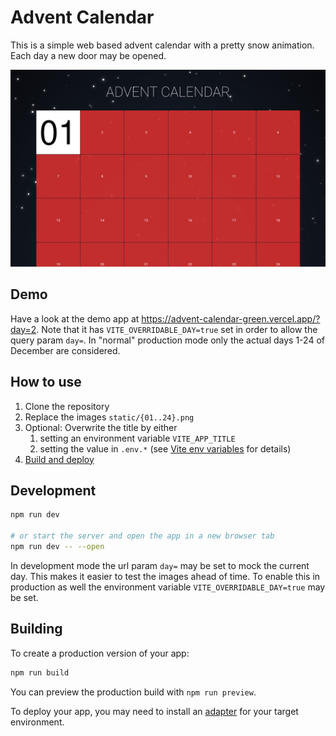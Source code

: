 # Advent Calendar

This is a simple web based advent calendar with a pretty snow animation. Each
day a new door may be opened.

![Sample screen](screen1.png)

## Demo

Have a look at the demo app at https://advent-calendar-green.vercel.app/?day=2.
Note that it has `VITE_OVERRIDABLE_DAY=true` set in order to allow the query
param `day=`. In "normal" production mode only the actual days 1-24 of December
are considered.

## How to use

1. Clone the repository
2. Replace the images `static/{01..24}.png`
3. Optional: Overwrite the title by either
   1. setting an environment variable `VITE_APP_TITLE`
   2. setting the value in `.env.*` (see [Vite env
      variables](https://vitejs.dev/guide/env-and-mode.html#env-files) for
      details)
4. [Build and deploy](#building)

## Development

```bash
npm run dev

# or start the server and open the app in a new browser tab
npm run dev -- --open
```

In development mode the url param `day=` may be set to mock the current day.
This makes it easier to test the images ahead of time.
To enable this in production as well the environment variable
`VITE_OVERRIDABLE_DAY=true` may be set.

## Building

To create a production version of your app:

```bash
npm run build
```

You can preview the production build with `npm run preview`.

To deploy your app, you may need to install an
[adapter](https://kit.svelte.dev/docs/adapters) for your target environment.
